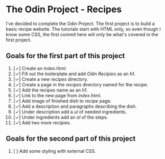 # The Odin Project - Recipes

I've decided to complete the Odin Project. The first project is to build a basic recipe website. The tutorials start with HTML only, so even though I know some CSS, the first commit here will only be what's covered in the first project.

## Goals for the first part of this project

1. [&check;] Create an *index.html*.
2. [&check;] Fill out the boilerplate and add *Odin Recipies* as an *h1*.
3. [&check;] Create a new *recipes* directory.
4. [&check;] Create a page in the *recipes* directory named for the recipe.
5. [&check;] Add the recipes name as an *h1*.
6. [&check;] Link to the new page from *index.html*.
7. [&check;] Add image of finished dish to recipe page.
8. [&check;] Add a description and paragraphs describing the dish.
9. [&check;] Under description add a *ul* of needed ingredients.
10. [&check;] Under ingredients add an *ol* of the steps.
11. [&check;] Add two more recipies.

## Goals for the second part of this project

1. [ ] Add some styling with external CSS.